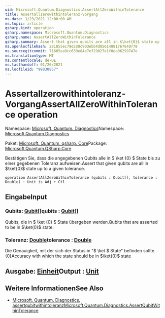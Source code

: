 ```yaml
---
uid: Microsoft.Quantum.Diagnostics.AssertAllZeroWithinTolerance
title: Assertallzerowithintoleranz-Vorgang
ms.date: 1/23/2021 12:00:00 AM
ms.topic: article
qsharp.kind: operation
qsharp.namespace: Microsoft.Quantum.Diagnostics
qsharp.name: AssertAllZeroWithinTolerance
qsharp.summary: Assert that given qubits are all in $\ket{0}$ state up to a given tolerance.
ms.openlocfilehash: 281855ec79d280c903ebb4d05614081767840778
ms.sourcegitcommit: 71605ea9cc630e84e7ef29027e1f0ea06299747e
ms.translationtype: MT
ms.contentlocale: de-DE
ms.lasthandoff: 01/26/2021
ms.locfileid: "98830857"
---
```

# <a name="assertallzerowithintolerance-operation"></a><span data-ttu-id="ed878-102">Assertallzerowithintoleranz-Vorgang</span><span class="sxs-lookup"><span data-stu-id="ed878-102">AssertAllZeroWithinTolerance operation</span></span>

<span data-ttu-id="ed878-103">Namespace: [Microsoft. Quantum. Diagnostics](xref:Microsoft.Quantum.Diagnostics)</span><span class="sxs-lookup"><span data-stu-id="ed878-103">Namespace: [Microsoft.Quantum.Diagnostics](xref:Microsoft.Quantum.Diagnostics)</span></span>

<span data-ttu-id="ed878-104">Paket: [Microsoft. Quantum. qsharp. Core](https://nuget.org/packages/Microsoft.Quantum.QSharp.Core)</span><span class="sxs-lookup"><span data-stu-id="ed878-104">Package: [Microsoft.Quantum.QSharp.Core](https://nuget.org/packages/Microsoft.Quantum.QSharp.Core)</span></span>


<span data-ttu-id="ed878-105">Bestätigen Sie, dass die angegebenen Qubits alle in $ \ket {0} $ State bis zu einer gegebenen Toleranz aufweisen.</span><span class="sxs-lookup"><span data-stu-id="ed878-105">Assert that given qubits are all in $\ket{0}$ state up to a given tolerance.</span></span>

```qsharp
operation AssertAllZeroWithinTolerance (qubits : Qubit[], tolerance : Double) : Unit is Adj + Ctl
```


## <a name="input"></a><span data-ttu-id="ed878-106">Eingabe</span><span class="sxs-lookup"><span data-stu-id="ed878-106">Input</span></span>

### <a name="qubits--qubit"></a><span data-ttu-id="ed878-107">Qubits: [Qubit](xref:microsoft.quantum.lang-ref.qubit)[]</span><span class="sxs-lookup"><span data-stu-id="ed878-107">qubits : [Qubit](xref:microsoft.quantum.lang-ref.qubit)[]</span></span>

<span data-ttu-id="ed878-108">Qubits, die in $ \ket {0} $ State übergeben werden.</span><span class="sxs-lookup"><span data-stu-id="ed878-108">Qubits that are asserted to be in $\ket{0}$ state.</span></span>


### <a name="tolerance--double"></a><span data-ttu-id="ed878-109">Toleranz: [Double](xref:microsoft.quantum.lang-ref.double)</span><span class="sxs-lookup"><span data-stu-id="ed878-109">tolerance : [Double](xref:microsoft.quantum.lang-ref.double)</span></span>

<span data-ttu-id="ed878-110">Die Genauigkeit, mit der sich der Status in "$ \ket $ State" befinden sollte. {0}</span><span class="sxs-lookup"><span data-stu-id="ed878-110">Accuracy with which the state should be in $\ket{0}$ state</span></span>



## <a name="output--unit"></a><span data-ttu-id="ed878-111">Ausgabe: [Einheit](xref:microsoft.quantum.lang-ref.unit)</span><span class="sxs-lookup"><span data-stu-id="ed878-111">Output : [Unit](xref:microsoft.quantum.lang-ref.unit)</span></span>



## <a name="see-also"></a><span data-ttu-id="ed878-112">Weitere Informationen</span><span class="sxs-lookup"><span data-stu-id="ed878-112">See Also</span></span>

- [<span data-ttu-id="ed878-113">Microsoft. Quantum. Diagnostics. assertqubitwithintoleranz</span><span class="sxs-lookup"><span data-stu-id="ed878-113">Microsoft.Quantum.Diagnostics.AssertQubitWithinTolerance</span></span>](xref:Microsoft.Quantum.Diagnostics.AssertQubitWithinTolerance)